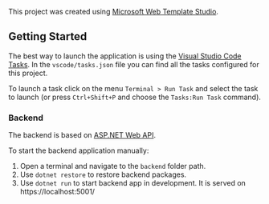 ﻿This project was created using [Microsoft Web Template Studio](https://github.com/Microsoft/WebTemplateStudio).

## Getting Started

The best way to launch the application is using the [Visual Studio Code Tasks](https://code.visualstudio.com/docs/editor/tasks). In the `vscode/tasks.json` file you can find all the tasks configured for this project.

To launch a task click on the menu `Terminal > Run Task` and select the task to launch (or press `Ctrl+Shift+P` and choose the `Tasks:Run Task` command).




### Backend

The backend is based on [ASP.NET Web API](https://dotnet.microsoft.com/apps/aspnet/apis).

To start the backend application manually:
  1. Open a terminal and navigate to the `backend` folder path.
  2. Use `dotnet restore` to restore backend packages.
  3. Use `dotnet run` to start backend app in development. It is served on https://localhost:5001/
